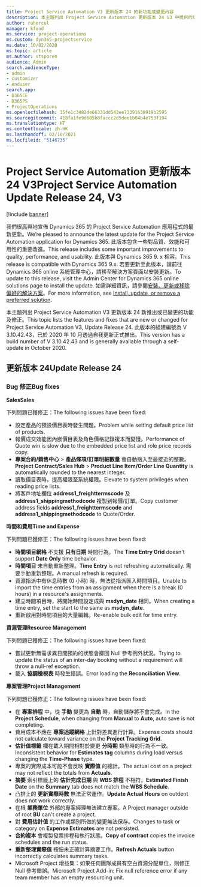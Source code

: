 ```yaml
---
title: Project Service Automation V3 更新版本 24 的新功能或變更內容
description: 本主題列出 Project Service Automation 更新版本 24 V3 中提供的功能和修正。
author: ruhercul
manager: kfend
ms.service: project-operations
ms.custom: dyn365-projectservice
ms.date: 10/02/2020
ms.topic: article
ms.author: stsporen
audience: Admin
search.audienceType:
- admin
- customizer
- enduser
search.app:
- D365CE
- D365PS
- ProjectOperations
ms.openlocfilehash: 15fe1c3482de66331dd543ee73391638919b2595
ms.sourcegitcommit: 418fa1fe9d605b8faccc2d5dee1b04b4e753f194
ms.translationtype: HT
ms.contentlocale: zh-HK
ms.lasthandoff: 02/10/2021
ms.locfileid: "5146735"
---
```

# <a name="project-service-automation-update-release-24-v3"></a><span data-ttu-id="3a885-103">Project Service Automation 更新版本 24 V3</span><span class="sxs-lookup"><span data-stu-id="3a885-103">Project Service Automation Update Release 24, V3</span></span>

[!include [banner](../includes/psa-now-project-operations.md)]

<span data-ttu-id="3a885-104">我們很高興地宣佈 Dynamics 365 的 Project Service Automation 應用程式的最新更新。</span><span class="sxs-lookup"><span data-stu-id="3a885-104">We’re pleased to announce the latest update for the Project Service Automation application for Dynamics 365.</span></span> <span data-ttu-id="3a885-105">此版本包含一些對品質、效能和可用性的重要改進。</span><span class="sxs-lookup"><span data-stu-id="3a885-105">This release includes some important improvements to quality, performance, and usability.</span></span> <span data-ttu-id="3a885-106">此版本與 Dynamics 365 9. x 相容。</span><span class="sxs-lookup"><span data-stu-id="3a885-106">This release is compatible with Dynamics 365 9.x.</span></span> <span data-ttu-id="3a885-107">若要更新至此版本，請前往 Dynamics 365 online 系統管理中心，請移至解決方案頁面以安裝更新。</span><span class="sxs-lookup"><span data-stu-id="3a885-107">To update to this release, visit the Admin Center for Dynamics 365 online solutions page to install the update.</span></span> <span data-ttu-id="3a885-108">如需詳細資訊，請參閱[安裝、更新或移除偏好的解決方案](https://docs.microsoft.com/power-platform/admin/install-remove-preferred-solution)。</span><span class="sxs-lookup"><span data-stu-id="3a885-108">For more information, see [Install, update, or remove a preferred solution](https://docs.microsoft.com/power-platform/admin/install-remove-preferred-solution).</span></span>

<span data-ttu-id="3a885-109">本主題列出 Project Service Automation V3 更新版本 24 新推出或已變更的功能及修正。</span><span class="sxs-lookup"><span data-stu-id="3a885-109">This topic lists the features and fixes that are new or changed for Project Service Automation V3, Update Release 24.</span></span> <span data-ttu-id="3a885-110">此版本的組建編號為 V 3.10.42.43，已於 2020 年 10 月透過自我更新正式推出。</span><span class="sxs-lookup"><span data-stu-id="3a885-110">This version has a build number of V 3.10.42.43 and is generally available through a self-update in October 2020.</span></span>

## <a name="update-release-24"></a><span data-ttu-id="3a885-111">更新版本 24</span><span class="sxs-lookup"><span data-stu-id="3a885-111">Update Release 24</span></span>

### <a name="bug-fixes"></a><span data-ttu-id="3a885-112">Bug 修正</span><span class="sxs-lookup"><span data-stu-id="3a885-112">Bug fixes</span></span>

<span data-ttu-id="3a885-113">**Sales**</span><span class="sxs-lookup"><span data-stu-id="3a885-113">**Sales**</span></span>

<span data-ttu-id="3a885-114">下列問題已獲修正：</span><span class="sxs-lookup"><span data-stu-id="3a885-114">The following issues have been fixed:</span></span>

- <span data-ttu-id="3a885-115">設定產品的預設價目表時發生問題。</span><span class="sxs-lookup"><span data-stu-id="3a885-115">Problem while setting default price list of products.</span></span>
- <span data-ttu-id="3a885-116">報價成交效能因內嵌價目表及角色價格記錄複本而變慢。</span><span class="sxs-lookup"><span data-stu-id="3a885-116">Performance of Quote win is slow due to the embedded price list and role price records copy.</span></span>
- <span data-ttu-id="3a885-117">**專案合約/銷售中心** > **產品條項/訂單明細數量** 會自動捨入至最接近的整數。</span><span class="sxs-lookup"><span data-stu-id="3a885-117">**Project Contract/Sales Hub** > **Product Line Item/Order Line Quantity** is automatically rounded to the nearest integer.</span></span>
- <span data-ttu-id="3a885-118">讀取價目表時，提高權限至系統權限。</span><span class="sxs-lookup"><span data-stu-id="3a885-118">Elevate to system privileges when reading price lists.</span></span>
- <span data-ttu-id="3a885-119">將客戶地址欄位 **address1_freighttermscode** 及 **address1_shippingmethodcode** 複製到報價/訂單。</span><span class="sxs-lookup"><span data-stu-id="3a885-119">Copy customer address fields **address1_freighttermscode** and **address1_shippingmethodcode** to Quote/Order.</span></span> 


<span data-ttu-id="3a885-120">**時間和費用**</span><span class="sxs-lookup"><span data-stu-id="3a885-120">**Time and Expense**</span></span>

<span data-ttu-id="3a885-121">下列問題已獲修正：</span><span class="sxs-lookup"><span data-stu-id="3a885-121">The following issues have been fixed:</span></span>

- <span data-ttu-id="3a885-122">**時間項目網格** 不支援 **只有日期** 時間行為。</span><span class="sxs-lookup"><span data-stu-id="3a885-122">The **Time Entry Grid** doesn't support **Date Only** time behavior.</span></span>
- <span data-ttu-id="3a885-123">**時間項目** 未自動重新整理。</span><span class="sxs-lookup"><span data-stu-id="3a885-123">**Time Entry** is not refreshing automatically.</span></span> <span data-ttu-id="3a885-124">需要手動重新整理。</span><span class="sxs-lookup"><span data-stu-id="3a885-124">A manual refresh is required.</span></span>
- <span data-ttu-id="3a885-125">資源指派中有休息時數 (0 小時) 時，無法從指派匯入時間項目。</span><span class="sxs-lookup"><span data-stu-id="3a885-125">Unable to import the time entries from an assignment when there is a break (0 hours) in a resource's assignments.</span></span>
- <span data-ttu-id="3a885-126">建立時間項目時，將開始時間設定成與 **msdyn_date** 相同。</span><span class="sxs-lookup"><span data-stu-id="3a885-126">When creating a time entry, set the start to the same as **msdyn_date**.</span></span>
- <span data-ttu-id="3a885-127">重新啟用對時間項目的大量編輯。</span><span class="sxs-lookup"><span data-stu-id="3a885-127">Re-enable bulk edit for time entry.</span></span>

<span data-ttu-id="3a885-128">**資源管理**</span><span class="sxs-lookup"><span data-stu-id="3a885-128">**Resource Management**</span></span>

<span data-ttu-id="3a885-129">下列問題已獲修正：</span><span class="sxs-lookup"><span data-stu-id="3a885-129">The following issues have been fixed:</span></span>

- <span data-ttu-id="3a885-130">嘗試更新無需求異日間預約的狀態會擲回 Null 參考例外狀況。</span><span class="sxs-lookup"><span data-stu-id="3a885-130">Trying to update the status of an inter-day booking without a requirement will throw a null-ref exception.</span></span>
- <span data-ttu-id="3a885-131">載入 **協調檢視表** 時發生錯誤。</span><span class="sxs-lookup"><span data-stu-id="3a885-131">Error loading the **Reconciliation View**.</span></span>


<span data-ttu-id="3a885-132">**專案管理**</span><span class="sxs-lookup"><span data-stu-id="3a885-132">**Project Management**</span></span>

<span data-ttu-id="3a885-133">下列問題已獲修正：</span><span class="sxs-lookup"><span data-stu-id="3a885-133">The following issues have been fixed:</span></span>

- <span data-ttu-id="3a885-134">在 **專案排程** 中，從 **手動** 變更為 **自動** 時，自動儲存將不會完成。</span><span class="sxs-lookup"><span data-stu-id="3a885-134">In the **Project Schedule**, when changing from **Manual** to **Auto**, auto save is not completing.</span></span>
- <span data-ttu-id="3a885-135">費用成本不應在 **專案追蹤網格** 上針對差異進行計算。</span><span class="sxs-lookup"><span data-stu-id="3a885-135">Expense costs should not calculate toward variance on the **Project Tracking Grid**.</span></span>
- <span data-ttu-id="3a885-136">**估計值標籤** 欄在載入期間相對於變更 **分時期** 類型時的行為不一致。</span><span class="sxs-lookup"><span data-stu-id="3a885-136">Inconsistent behavior for **Estimates tag** columns during load versus changing the **Time-Phase** type.</span></span>
- <span data-ttu-id="3a885-137">專案的實際成本可能不會反映 **實際值** 的總計。</span><span class="sxs-lookup"><span data-stu-id="3a885-137">The actual cost on a project may not reflect the totals from **Actuals**.</span></span>
- <span data-ttu-id="3a885-138">**摘要** 索引標籤上的 **估計完成日期** 與 **WBS 排程** 不相符。</span><span class="sxs-lookup"><span data-stu-id="3a885-138">**Estimated Finish Date** on the **Summary** tab does not match the **WBS Schedule**.</span></span>
- <span data-ttu-id="3a885-139">凸排上的 **更新實際時數** 無法正常運作。</span><span class="sxs-lookup"><span data-stu-id="3a885-139">**Update Actual Hours** on outdent does not work correctly.</span></span>
- <span data-ttu-id="3a885-140">在根 **業務單位** 外部的專案經理無法建立專案。</span><span class="sxs-lookup"><span data-stu-id="3a885-140">A Project manager outside of root **BU** can't create a project.</span></span>
- <span data-ttu-id="3a885-141">對 **費用估計值** 的工作或類別所做的變更無法保存。</span><span class="sxs-lookup"><span data-stu-id="3a885-141">Changes to task or category on **Expense Estimates** are not persisted.</span></span>
- <span data-ttu-id="3a885-142">**合約複本** 會複製發票排程和執行狀態。</span><span class="sxs-lookup"><span data-stu-id="3a885-142">**Copy of contract** copies the invoice schedules and the run status.</span></span>
- <span data-ttu-id="3a885-143">**重新整理實際值** 按鈕未正確計算摘要工作。</span><span class="sxs-lookup"><span data-stu-id="3a885-143">**Refresh Actuals** button incorrectly calculates summary tasks.</span></span>
- <span data-ttu-id="3a885-144">Microsoft Project 增益集：如果任何團隊成員有空白資源分配單位，則修正 Null 參考錯誤。</span><span class="sxs-lookup"><span data-stu-id="3a885-144">Microsoft Project Add-in: Fix null reference error if any team member has an empty resourcing unit.</span></span>

